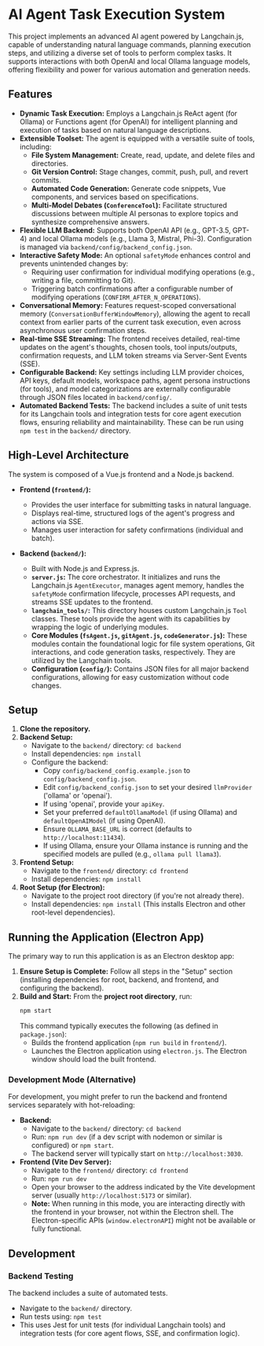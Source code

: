# AI Agent Task Execution System

This project implements an advanced AI agent powered by Langchain.js, capable of understanding natural language commands, planning execution steps, and utilizing a diverse set of tools to perform complex tasks. It supports interactions with both OpenAI and local Ollama language models, offering flexibility and power for various automation and generation needs.

## Features

*   **Dynamic Task Execution:** Employs a Langchain.js ReAct agent (for Ollama) or Functions agent (for OpenAI) for intelligent planning and execution of tasks based on natural language descriptions.
*   **Extensible Toolset:** The agent is equipped with a versatile suite of tools, including:
    *   **File System Management:** Create, read, update, and delete files and directories.
    *   **Git Version Control:** Stage changes, commit, push, pull, and revert commits.
    *   **Automated Code Generation:** Generate code snippets, Vue components, and services based on specifications.
    *   **Multi-Model Debates (`ConferenceTool`):** Facilitate structured discussions between multiple AI personas to explore topics and synthesize comprehensive answers.
*   **Flexible LLM Backend:** Supports both OpenAI API (e.g., GPT-3.5, GPT-4) and local Ollama models (e.g., Llama 3, Mistral, Phi-3). Configuration is managed via `backend/config/backend_config.json`.
*   **Interactive Safety Mode:** An optional `safetyMode` enhances control and prevents unintended changes by:
    *   Requiring user confirmation for individual modifying operations (e.g., writing a file, committing to Git).
    *   Triggering batch confirmations after a configurable number of modifying operations (`CONFIRM_AFTER_N_OPERATIONS`).
*   **Conversational Memory:** Features request-scoped conversational memory (`ConversationBufferWindowMemory`), allowing the agent to recall context from earlier parts of the current task execution, even across asynchronous user confirmation steps.
*   **Real-time SSE Streaming:** The frontend receives detailed, real-time updates on the agent's thoughts, chosen tools, tool inputs/outputs, confirmation requests, and LLM token streams via Server-Sent Events (SSE).
*   **Configurable Backend:** Key settings including LLM provider choices, API keys, default models, workspace paths, agent persona instructions (for tools), and model categorizations are externally configurable through JSON files located in `backend/config/`.
*   **Automated Backend Tests:** The backend includes a suite of unit tests for its Langchain tools and integration tests for core agent execution flows, ensuring reliability and maintainability. These can be run using `npm test` in the `backend/` directory.

## High-Level Architecture

The system is composed of a Vue.js frontend and a Node.js backend.

*   **Frontend (`frontend/`):**
    *   Provides the user interface for submitting tasks in natural language.
    *   Displays real-time, structured logs of the agent's progress and actions via SSE.
    *   Manages user interaction for safety confirmations (individual and batch).

*   **Backend (`backend/`):**
    *   Built with Node.js and Express.js.
    *   **`server.js`:** The core orchestrator. It initializes and runs the Langchain.js `AgentExecutor`, manages agent memory, handles the `safetyMode` confirmation lifecycle, processes API requests, and streams SSE updates to the frontend.
    *   **`langchain_tools/`:** This directory houses custom Langchain.js `Tool` classes. These tools provide the agent with its capabilities by wrapping the logic of underlying modules.
    *   **Core Modules (`fsAgent.js`, `gitAgent.js`, `codeGenerator.js`):** These modules contain the foundational logic for file system operations, Git interactions, and code generation tasks, respectively. They are utilized by the Langchain tools.
    *   **Configuration (`config/`):** Contains JSON files for all major backend configurations, allowing for easy customization without code changes.

## Setup

1.  **Clone the repository.**
2.  **Backend Setup:**
    *   Navigate to the `backend/` directory: `cd backend`
    *   Install dependencies: `npm install`
    *   Configure the backend:
        *   Copy `config/backend_config.example.json` to `config/backend_config.json`.
        *   Edit `config/backend_config.json` to set your desired `llmProvider` ('ollama' or 'openai').
        *   If using 'openai', provide your `apiKey`.
        *   Set your preferred `defaultOllamaModel` (if using Ollama) and `defaultOpenAIModel` (if using OpenAI).
        *   Ensure `OLLAMA_BASE_URL` is correct (defaults to `http://localhost:11434`).
        *   If using Ollama, ensure your Ollama instance is running and the specified models are pulled (e.g., `ollama pull llama3`).
3.  **Frontend Setup:**
    *   Navigate to the `frontend/` directory: `cd frontend`
    *   Install dependencies: `npm install`
4.  **Root Setup (for Electron):**
    *   Navigate to the project root directory (if you're not already there).
    *   Install dependencies: `npm install` (This installs Electron and other root-level dependencies).


## Running the Application (Electron App)

The primary way to run this application is as an Electron desktop app:

1.  **Ensure Setup is Complete:** Follow all steps in the "Setup" section (installing dependencies for root, backend, and frontend, and configuring the backend).
2.  **Build and Start:** From the **project root directory**, run:
    ```bash
    npm start
    ```
    This command typically executes the following (as defined in `package.json`):
    *   Builds the frontend application (`npm run build` in `frontend/`).
    *   Launches the Electron application using `electron.js`. The Electron window should load the built frontend.

### Development Mode (Alternative)

For development, you might prefer to run the backend and frontend services separately with hot-reloading:

*   **Backend:**
    *   Navigate to the `backend/` directory: `cd backend`
    *   Run: `npm run dev` (if a dev script with nodemon or similar is configured) or `npm start`.
    *   The backend server will typically start on `http://localhost:3030`.
*   **Frontend (Vite Dev Server):**
    *   Navigate to the `frontend/` directory: `cd frontend`
    *   Run: `npm run dev`
    *   Open your browser to the address indicated by the Vite development server (usually `http://localhost:5173` or similar).
    *   **Note:** When running in this mode, you are interacting directly with the frontend in your browser, not within the Electron shell. The Electron-specific APIs (`window.electronAPI`) might not be available or fully functional.

## Development

### Backend Testing

The backend includes a suite of automated tests.
*   Navigate to the `backend/` directory.
*   Run tests using: `npm test`
*   This uses Jest for unit tests (for individual Langchain tools) and integration tests (for core agent flows, SSE, and confirmation logic).

